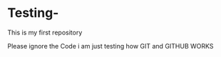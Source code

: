 # Testing-
This is my first repository

Please ignore the Code i am just testing how GIT and GITHUB WORKS
